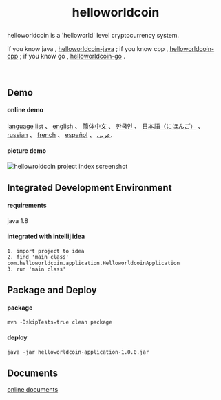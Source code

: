 <br/>

<h1><p align="center">helloworldcoin</p></h1>  

helloworldcoin is a 'helloworld' level cryptocurrency system.   

if you know java , [helloworldcoin-java](https://github.com/helloworldcoin/helloworldcoin-java) ;
if you know cpp , [helloworldcoin-cpp](https://github.com/helloworldcoin/helloworldcoin-cpp) ;
if you know go , [helloworldcoin-go](https://github.com/helloworldcoin/helloworldcoin-go) .
<br/><br/><br/>



## Demo
#### online demo
[language list](http://45.15.160.185) 、
 [english](http://45.15.160.185/english/index.html) 、
 [简体中文](http://45.15.160.185/chinese/index.html) 、
 [한국인](http://45.15.160.185/korean/index.html) 、
 [日本語（にほんご）](http://45.15.160.185/japanese/index.html) 、
 [russian](http://45.15.160.185/russian/index.html) 、
 [french](http://45.15.160.185/french/index.html) 、
 [español](http://45.15.160.185/spanish/index.html) 、
 <a href='http://45.15.160.185/arabic/index.html'>عربى</a>.
#### picture demo
![hellowroldcoin project index screenshot](https://user-images.githubusercontent.com/98028742/171856867-826c78fc-a694-4bad-ad92-540ea143b26c.png)  



## Integrated Development Environment
#### requirements
java 1.8

#### integrated with intellij idea
``` 
1. import project to idea
2. find 'main class' com.helloworldcoin.application.HelloworldcoinApplication
3. run 'main class'
```



## Package and Deploy
#### package
``` 
mvn -DskipTests=true clean package
```
#### deploy
```
java -jar helloworldcoin-application-1.0.0.jar
```



## Documents
[online documents](https://github.com/helloworldcoin/helloworldcoin-document)
